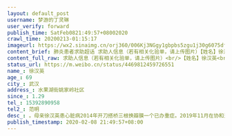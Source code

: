 ```yaml
---
layout: default_post
username: 梦游的丁灵琳
user_verify: forward
publish_time: SatFeb0821:49:57+08002020
crawl_time: 20200213-01:15:17
imageurl: https://wx2.sinaimg.cn/orj360/006Kj3NGgy1gbpbs5zgu1j30g6075dfz.jpg,https://wx2.sinaimg.cn/orj360/006Kj3NGgy1gbpbz730slj30fl0le1aw.jpg,https://wx3.sinaimg.cn/orj360/006Kj3NGgy1gbpbz7i1q4j30u0140jt1.jpg,https://wx4.sinaimg.cn/orj360/006Kj3NGgy1gbpbz7ul2dj30u0140tad.jpg
content_brief: 肺炎患者求助超话 求助人信息（若有相关化验单，请上传图片）【姓名】徐汉英【年龄】69【所在城市】武汉【所在小区、社区】水果湖街姚家岭社区【患病时间】1.29【联系方式】15392890958【其他紧急联系人】范明【病情描述】。母亲徐汉英患心脏病2014年开刀搭桥三根换瓣膜一个已办重症。2019 ...全文
content_full_raw: 求助人信息（若有相关化验单，请上传图片）<br/>【姓名】徐汉英<br/>【年龄】69<br/>【所在城市】武汉<br/>【所在小区、社区】水果湖街姚家岭社区<br/>【患病时间】1.29<br/>【联系方式】15392890958<br/>【其他紧急联系人】范明<br/>【病情描述】。母亲徐汉英患心脏病2014年开刀搭桥三根换瓣膜一个已办重症。2019年11月在协和进行心梗，心力衰竭抢救。元月29日开始发烧咳嗽39.4度、身体无力，并伴心衰胸口发闷，2月4日与社区联系前往省直门诊做cT检查，双肺均受感染。已做核酸检查2月6日确诊呈阳性。现在经常高烧，已处于重症危急状态，父亲照顾母亲也不幸染上病毒，两人却独自在家隔离，和社区沟通数次，但得到消息是他们手里没床位，街道分配的名额少之又少，几乎没有，拖到现在入不了院，现请求给老百姓一条活路吧!给个床位能让他们有治疗的机会，有生的希望!<adata-url="http://t.cn/R2WxQOQ"href="http://weibo.com/p/1001018008642010000000000"data-hide=""><spanclass='url-icon'><imgstyle='width:1rem;height:1rem'src='https://h5.sinaimg.cn/upload/2015/09/25/3/timeline_card_small_location_default.png'></span><spanclass="surl-text">武汉</span></a>
status_url: https://m.weibo.cn/status/4469812459726551
name_: 徐汉英
age_: 69
city_: 武汉
address_: 水果湖街姚家岭社区
since_: 1.29
tel_: 15392890958
tel2_: 范明
desc_: 。母亲徐汉英患心脏病2014年开刀搭桥三根换瓣膜一个已办重症。2019年11月在协和进行心梗，心力衰竭抢救。元月29日开始发烧咳嗽39.4度、身体无力，并伴心衰胸口发闷，2月4日与社区联系前往省直门诊做cT检查，双肺均受感染。已做核酸检查2月6日确诊呈阳性。现在经常高烧，已处于重症危急状态，父亲照顾母亲也不幸染上病毒，两人却独自在家隔离，和社区沟通数次，但得到消息是他们手里没床位，街道分配的名额少之又少，几乎没有，拖到现在入不了院，现请求给老百姓一条活路吧!给个床位能让他们有治疗的机会，有生的希望!<adata-url="http//t.cn/R2WxQOQ"href="http//weibo.com/p/1001018008642010000000000"data-hide=""><spanclass='url-icon'><imgstyle='width1rem;height1rem'src='https//h5.sinaimg.cn/upload/2015/09/25/3/timeline_card_small_location_default.png'></span><spanclass="surl-text">武汉</span></a>
publish_timestamp: 2020-02-08 21:49:57+08:00
---
```


